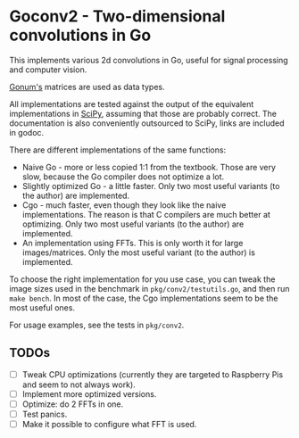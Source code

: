 # Goconv2 - Two-dimensional convolutions in Go

This implements various 2d convolutions in Go, useful for signal processing and computer vision.

[Gonum's](https://www.gonum.org/) matrices are used as data types.

All implementations are tested against the output of the equivalent implementations in [SciPy](https://scipy.org/), assuming that those are probably correct.
The documentation is also conveniently outsourced to SciPy, links are included in godoc.

There are different implementations of the same functions:

- Naive Go - more or less copied 1:1 from the textbook. Those are very slow, because the Go compiler does not optimize a lot.
- Slightly optimized Go - a little faster. Only two most useful variants (to the author) are implemented.
- Cgo - much faster, even though they look like the naive implementations. The reason is that C compilers are much better at optimizing. Only two most useful variants (to the author) are implemented.
- An implementation using FFTs. This is only worth it for large images/matrices. Only the most useful variant (to the author) is implemented.

To choose the right implementation for you use case, you can tweak the image sizes used in the benchmark in `pkg/conv2/testutils.go`, and then run `make bench`.
In most of the case, the Cgo implementations seem to be the most useful ones.

For usage examples, see the tests in `pkg/conv2`.

## TODOs
- [ ] Tweak CPU optimizations (currently they are targeted to Raspberry Pis and seem to not always work).
- [ ] Implement more optimized versions.
- [ ] Optimize: do 2 FFTs in one.
- [ ] Test panics.
- [ ] Make it possible to configure what FFT is used.
